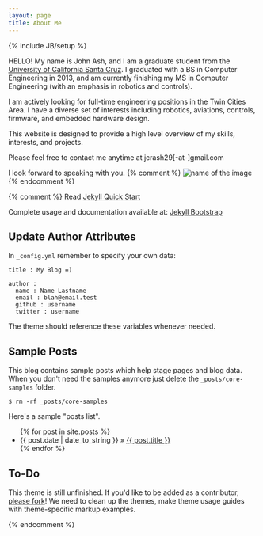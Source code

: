 ```yaml
---
layout: page
title: About Me
---
```

{% include JB/setup %}

HELLO! My name is John Ash, and I am a graduate student from the [University of California Santa Cruz](http://www.ucsc.edu). I graduated with a BS in Computer Engineering in 2013, and am currently finishing my MS in Computer Engineering (with an emphasis in robotics and controls).  

I am actively looking for full-time engineering positions in the Twin Cities Area. I have a diverse set of interests including robotics, aviations, controls, firmware, and embedded hardware design. 

This website is designed to provide a high level overview of my skills, interests, and projects.

Please feel free to contact me anytime at jcrash29[-at-]gmail.com

I look forward to speaking with you.
{% comment %} 
![name of the image](http://www.racinghelmets.eu/media/catalog/product/cache/1/image/9df78eab33525d08d6e5fb8d27136e95/s/h/shield_dsaf_rs3_ml_red_1.jpg)
{% endcomment %} 

{% comment %} 
Read [Jekyll Quick Start](http://jekyllbootstrap.com/usage/jekyll-quick-start.html)

Complete usage and documentation available at: [Jekyll Bootstrap](http://jekyllbootstrap.com)

## Update Author Attributes

In `_config.yml` remember to specify your own data:
    
    title : My Blog =)
    
    author :
      name : Name Lastname
      email : blah@email.test
      github : username
      twitter : username

The theme should reference these variables whenever needed.
    
## Sample Posts

This blog contains sample posts which help stage pages and blog data.
When you don't need the samples anymore just delete the `_posts/core-samples` folder.

    $ rm -rf _posts/core-samples

Here's a sample "posts list".

<ul class="posts">
  {% for post in site.posts %}
    <li><span>{{ post.date | date_to_string }}</span> &raquo; <a href="{{ BASE_PATH }}{{ post.url }}">{{ post.title }}</a></li>
  {% endfor %}
</ul>

## To-Do

This theme is still unfinished. If you'd like to be added as a contributor, [please fork](http://github.com/plusjade/jekyll-bootstrap)!
We need to clean up the themes, make theme usage guides with theme-specific markup examples.

{% endcomment %} 

